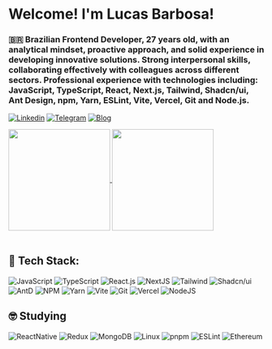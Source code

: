# Welcome! I'm Lucas Barbosa!
### 🇧🇷 Brazilian Frontend Developer, 27 years old, with an analytical mindset, proactive approach, and solid experience in developing innovative solutions. Strong interpersonal skills, collaborating effectively with colleagues across different sectors. Professional experience with technologies including: JavaScript, TypeScript, React, Next.js, Tailwind, Shadcn/ui, Ant Design, npm, Yarn, ESLint, Vite, Vercel, Git and Node.js.
[![Linkedin](https://img.shields.io/badge/LinkedIn-0077B5?style=for-the-badge&logo=linkedin&logoColor=white)](https://www.linkedin.com/in/lucasbarbosadecarvalho/)
[![Telegram](https://img.shields.io/badge/Telegram-2CA5E0?style=for-the-badge&logo=telegram&logoColor=white)](https://t.me/Obuskas)
[![Blog](https://img.shields.io/website?label=bento.me/lucasbarbosa.com&style=for-the-badge&url=https://bento.me/lucasbarbosa)](https://bento.me/lucasbarbosa)

<a href="https://github.com/OBuskas">
  <img height=200 align="center" src="https://github-readme-stats.vercel.app/api?username=OBuskas&show_icons=true&theme=dracula" />
</a>
<a href="https://github.com/OBuskas">
  <img height=200 align="center" src="https://github-readme-stats.vercel.app/api/top-langs/?username=OBuskas&layout=compact&langs_count=10&theme=dracula&card_width=320" />
</a>
<br/>
<br/>

## 🫡 Tech Stack:
<div style="display: inline_block">
  <img align="center" alt="JavaScript" src="https://img.shields.io/badge/javascript-%23323330.svg?style=for-the-badge&logo=javascript&logoColor=%23F7DF1E">
  <img align="center" alt="TypeScript" src="https://img.shields.io/badge/typescript-%23007ACC.svg?style=for-the-badge&logo=typescript&logoColor=white">
  <img align="center" alt="React.js" src="https://img.shields.io/badge/react-%2320232a.svg?style=for-the-badge&logo=react&logoColor=%2361DAFB">
  <img align="center" alt="NextJS" src="https://img.shields.io/badge/Next-black?style=for-the-badge&logo=next.js&logoColor=white">
  <img align="center" alt="Tailwind" src="https://img.shields.io/badge/tailwindcss-%2338B2AC.svg?style=for-the-badge&logo=tailwind-css&logoColor=white">
  <img align="center" alt="Shadcn/ui" src="https://img.shields.io/badge/shadcn%2Fui-000000?style=for-the-badge&logo=shadcnui&logoColor=white">
  <img align="center" alt="AntD" src="https://img.shields.io/badge/-AntDesign-%230170FE?style=for-the-badge&logo=ant-design&logoColor=white">
  <img align="center" alt="NPM" src="https://img.shields.io/badge/NPM-%23CB3837.svg?style=for-the-badge&logo=npm&logoColor=white">
  <img align="center" alt="Yarn" src="https://img.shields.io/badge/yarn-%232C8EBB.svg?style=for-the-badge&logo=yarn&logoColor=white">
  <img align="center" alt="Vite" src="https://img.shields.io/badge/vite-%23646CFF.svg?style=for-the-badge&logo=vite&logoColor=white">
  <img align="center" alt="Git" src="https://img.shields.io/badge/git-%23F05033.svg?style=for-the-badge&logo=git&logoColor=white">
  <img align="center" alt="Vercel" src="https://img.shields.io/badge/vercel-%23000000.svg?style=for-the-badge&logo=vercel&logoColor=white">
  <img align="center" alt="NodeJS" src="https://img.shields.io/badge/node.js-6DA55F?style=for-the-badge&logo=node.js&logoColor=white">
</div>

## 🤓 Studying
<div style="display: inline_block">
  <img align="center" alt="ReactNative" src="https://img.shields.io/badge/React_Native-20232A?style=for-the-badge&logo=react&logoColor=61DAFB">
  <img align="center" alt="Redux" src="https://img.shields.io/badge/Redux-593D88?style=for-the-badge&logo=redux&logoColor=white">
  <img align="center" alt="MongoDB" src="https://img.shields.io/badge/MongoDB-4EA94B?style=for-the-badge&logo=mongodb&logoColor=white">
  <img align="center" alt="Linux" src="https://img.shields.io/badge/Linux-252525?style=for-the-badge&logo=linux&logoColor=white">
  <img align="center" alt="pnpm" src="https://img.shields.io/badge/pnpm-yellow?style=for-the-badge&logo=pnpm&logoColor=white">
  <img align="center" alt="ESLint" src="https://img.shields.io/badge/eslint-3A33D1?style=for-the-badge&logo=eslint&logoColor=white">
  <img align="center" alt="Ethereum" src="https://img.shields.io/badge/Ethereum-3C3C3D?style=for-the-badge&logo=Ethereum&logoColor=white">
</div>
